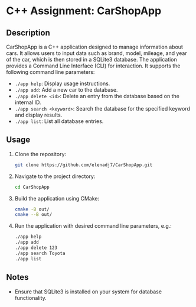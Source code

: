 # C++ Assignment: CarShopApp

## Description
CarShopApp is a C++ application designed to manage information about cars. It allows users to input data such as brand, model, mileage, and year of the car, which is then stored in a SQLite3 database. The application provides a Command Line Interface (CLI) for interaction. It supports the following command line parameters:

- `./app help`: Display usage instructions.
- `./app add`: Add a new car to the database.
- `./app delete <id>`: Delete an entry from the database based on the internal ID.
- `./app search <keyword>`: Search the database for the specified keyword and display results.
- `./app list`: List all database entries.

## Usage
1. Clone the repository:
    ```bash
    git clone https://github.com/elenadj7/CarShopApp.git
    ```
2. Navigate to the project directory:
    ```bash
    cd CarShopApp
    ```
3. Build the application using CMake:
    ```bash
    cmake -B out/
    cmake --B out/
    ```
4. Run the application with desired command line parameters, e.g.:
    ```bash
    ./app help
    ./app add
    ./app delete 123
    ./app search Toyota
    ./app list
    ```

## Notes
- Ensure that SQLite3 is installed on your system for database functionality.

